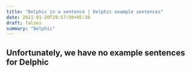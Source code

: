 ```yaml
---
title: "Delphic in a sentence | Delphic example sentences"
date: 2021-01-20T19:57:50+05:30
draft: falses
summary: "Delphic"
---
```

## Unfortunately, we have no example sentences for Delphic                 
